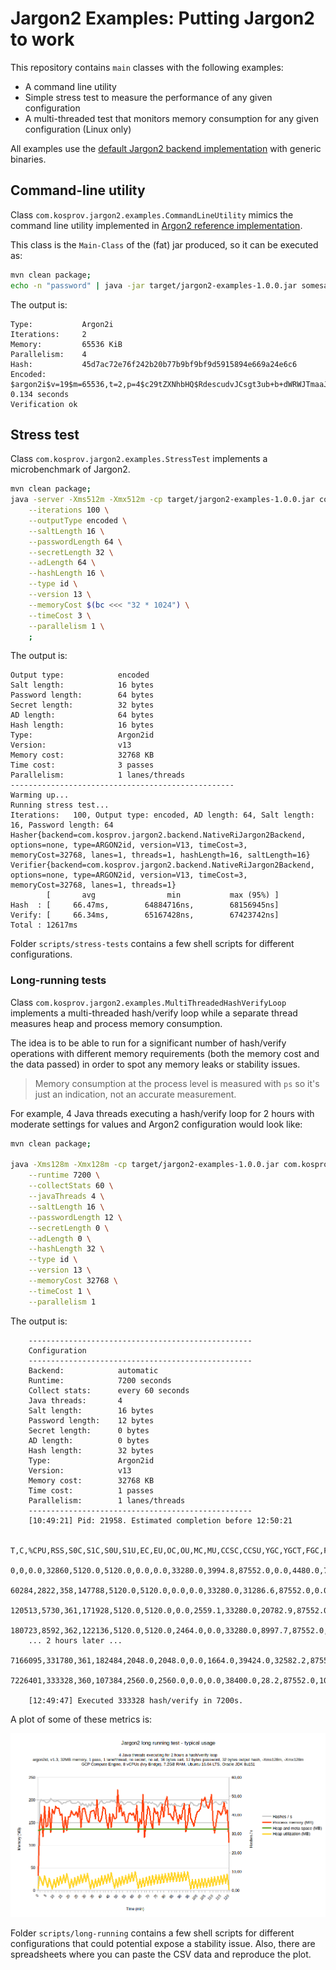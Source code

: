 # Jargon2 Examples: Putting Jargon2 to work 

This repository contains `main` classes with the following examples:

- A command line utility
- Simple stress test to measure the performance of any given configuration
- A multi-threaded test that monitors memory consumption for any given configuration (Linux only)

All examples use the [default Jargon2 backend implementation](https://github.com/kosprov/jargon2-backends "Jargon2 Backends repository") with generic binaries.

## Command-line utility

Class `com.kosprov.jargon2.examples.CommandLineUtility` mimics the command line utility implemented in [Argon2 reference implementation](https://github.com/P-H-C/phc-winner-argon2 "Argon2 reference implementation repository").

This class is the `Main-Class` of the (fat) jar produced, so it can be executed as:

```bash
mvn clean package;
echo -n "password" | java -jar target/jargon2-examples-1.0.0.jar somesalt -t 2 -m 16 -p 4 -l 24
```  

The output is:

```
Type:           Argon2i
Iterations:     2
Memory:         65536 KiB
Parallelism:    4
Hash:           45d7ac72e76f242b20b77b9bf9bf9d5915894e669a24e6c6
Encoded:        $argon2i$v=19$m=65536,t=2,p=4$c29tZXNhbHQ$RdescudvJCsgt3ub+b+dWRWJTmaaJObG
0.134 seconds
Verification ok
```

## Stress test

Class `com.kosprov.jargon2.examples.StressTest` implements a microbenchmark of Jargon2.

```bash
mvn clean package;
java -server -Xms512m -Xmx512m -cp target/jargon2-examples-1.0.0.jar com.kosprov.jargon2.examples.StressTest \
    --iterations 100 \
    --outputType encoded \
    --saltLength 16 \
    --passwordLength 64 \
    --secretLength 32 \
    --adLength 64 \
    --hashLength 16 \
    --type id \
    --version 13 \
    --memoryCost $(bc <<< "32 * 1024") \
    --timeCost 3 \
    --parallelism 1 \
    ;
```

The output is:

```
Output type:            encoded
Salt length:            16 bytes
Password length:        64 bytes
Secret length:          32 bytes
AD length:              64 bytes
Hash length:            16 bytes
Type:                   Argon2id
Version:                v13
Memory cost:            32768 KB
Time cost:              3 passes
Parallelism:            1 lanes/threads
--------------------------------------------------
Warming up...
Running stress test...
Iterations:   100, Output type: encoded, AD length: 64, Salt length: 16, Password length: 64
Hasher{backend=com.kosprov.jargon2.backend.NativeRiJargon2Backend, options=none, type=ARGON2id, version=V13, timeCost=3, memoryCost=32768, lanes=1, threads=1, hashLength=16, saltLength=16}
Verifier{backend=com.kosprov.jargon2.backend.NativeRiJargon2Backend, options=none, type=ARGON2id, version=V13, timeCost=3, memoryCost=32768, lanes=1, threads=1}
        [       avg                min           max (95%) ]
Hash  : [     66.47ms,        64884716ns,        68156945ns]
Verify: [     66.34ms,        65167428ns,        67423742ns]
Total : 12617ms
```

Folder `scripts/stress-tests` contains a few shell scripts for different configurations.

### Long-running tests

Class `com.kosprov.jargon2.examples.MultiThreadedHashVerifyLoop` implements a multi-threaded hash/verify loop while a separate thread measures heap and process memory consumption.

The idea is to be able to run for a significant number of hash/verify operations with different memory requirements (both the memory cost and the data passed) in order to spot any memory leaks or stability issues.

> Memory consumption at the process level is measured with `ps` so it's just an indication, not an accurate measurement.

For example, 4 Java threads executing a hash/verify loop for 2 hours with moderate settings for values and Argon2 configuration would look like:

```bash
mvn clean package;

java -Xms128m -Xmx128m -cp target/jargon2-examples-1.0.0.jar com.kosprov.jargon2.examples.MultiThreadedHashVerifyLoop \
    --runtime 7200 \
    --collectStats 60 \
    --javaThreads 4 \
    --saltLength 16 \
    --passwordLength 12 \
    --secretLength 0 \
    --adLength 0 \
    --hashLength 32 \
    --type id \
    --version 13 \
    --memoryCost 32768 \
    --timeCost 1 \
    --parallelism 1
```

The output is:

```
    --------------------------------------------------
    Configuration
    --------------------------------------------------
    Backend:            automatic
    Runtime:            7200 seconds
    Collect stats:      every 60 seconds
    Java threads:       4
    Salt length:        16 bytes
    Password length:    12 bytes
    Secret length:      0 bytes
    AD length:          0 bytes
    Hash length:        32 bytes
    Type:               Argon2id
    Version:            v13
    Memory cost:        32768 KB
    Time cost:          1 passes
    Parallelism:        1 lanes/threads
    --------------------------------------------------
    [10:49:21] Pid: 21958. Estimated completion before 12:50:21
    
    T,C,%CPU,RSS,S0C,S1C,S0U,S1U,EC,EU,OC,OU,MC,MU,CCSC,CCSU,YGC,YGCT,FGC,FGCT,GCT
    0,0,0.0,32860,5120.0,5120.0,0.0,0.0,33280.0,3994.8,87552.0,0.0,4480.0,773.8,384.0,75.8,0,0.000,0,0.000,0.000
    60284,2822,358,147788,5120.0,5120.0,0.0,0.0,33280.0,31286.6,87552.0,0.0,4480.0,773.8,384.0,75.8,0,0.000,0,0.000,0.000
    120513,5730,361,171928,5120.0,5120.0,0.0,2559.1,33280.0,20782.9,87552.0,8.0,7040.0,6758.5,896.0,745.7,1,0.018,0,0.000,0.018
    180723,8592,362,122136,5120.0,5120.0,2464.0,0.0,33280.0,8997.7,87552.0,16.0,7040.0,6768.4,896.0,745.7,2,0.043,0,0.000,0.043
    ... 2 hours later ...
    7166095,331780,361,182484,2048.0,2048.0,0.0,1664.0,39424.0,32582.2,87552.0,2200.1,7296.0,6869.6,896.0,746.7,63,0.779,0,0.000,0.779
    7226401,333328,360,107384,2560.0,2560.0,0.0,0.0,38400.0,28.2,87552.0,1039.6,7296.0,6864.7,896.0,744.0,67,0.803,3,0.043,0.846
    
    [12:49:47] Executed 333328 hash/verify in 7200s.
```

A plot of some of these metrics is:

![Typical usage](/scripts/long-running/typical_usage.png?raw=true)

Folder `scripts/long-running` contains a few shell scripts for different configurations that could potential expose a stability issue. Also, there are spreadsheets where you can paste the CSV data and reproduce the plot.

